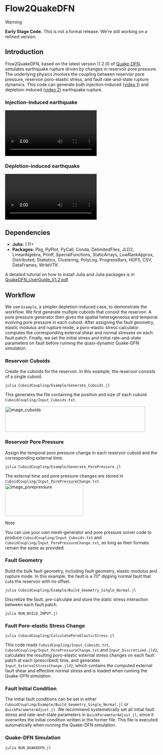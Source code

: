 # Flow2QuakeDFN
> [!WARNING]
> **Early Stage Code.** This is not a formal release. We're still working on a refined version. 
> 

## Introduction
Flow2QuakeDFN, based on the latest version (1.2.0) of [Quake-DFN](https://github.com/limkjae/Quake-DFN), simulates earthquake rupture driven by changes in reservoir pore pressure. The underlying physics involves the coupling between reservoir pore pressure, reservoir poro-elastic stress, and fault rate-and-state rupture dynamics. This code can generate both injection-induced  ([video 1](#injection-rupture)) and depletion-induced ([video 2](#depletion-rupture)) earthquake rupture. 


### Injection-induced earthquake
<a id="injection-rupture"></a>
<video controls src="https://github.com/user-attachments/assets/70097d5e-351f-428e-918d-bce94bcdc325" title="Injection rupture video"></video>


### Depletion-induced earthquake
<a id="depletion-rupture"></a>
<video controls src="https://github.com/user-attachments/assets/8d35f1ac-b337-4a46-9f0b-f034e05bdcc9" title="Depletion rupture video"></video>







## Dependencies
- **Julia:** 1.11+
- **Packages:** Pkg, PyPlot, PyCall, Conda, DelimitedFiles, JLD2, LinearAlgebra, Printf, SpecialFunctions, StaticArrays, LowRankApprox, Distributed, Statistics, Clustering, PolyLog, ProgressBars, HDF5, CSV, DataFrames, WriteVTK

A detailed tutorial on how to install Julia and Julia packages is in [QuakeDFN_UserGuide_V1.2.pdf](QuakeDFN_UserGuide_V1.2.pdf)

## Workflow

We use `Example`, a simpler depletion-induced case, to demonstrate the workflow. We first generate multiple cuboids that consist the reservoir. A pore pressure generator then gives the spatial heterogeneous and temporal evolving pore pressure in each cuboid. After assigning the fault geometry, elastic modulus and rupture mode, a poro-elastic stress calculator computes the corresponding external shear and normal stresses on each fault patch. Finally, we set the initial stress and initial rate-and-state parameters on fault before running the quasi-dynamic Quake-DFN simulation.  


### Reservoir Cuboids
Create the cuboids for the reservoir. In this example, the reservoir consists of a single cuboid.
```
julia CuboidCoupling/Example/Generate_Cuboids.jl
```

This generates the file containing the position and size of each cuboid `CuboidCoupling/Input_Cuboids.txt`.

<img width="459" height="83" alt="image_cuboids" src="https://github.com/user-attachments/assets/e7d5ec23-11da-4803-8f01-b80bbedf4570" />




### Reservoir Pore Pressure
Assign the temporal pore pressure change in each reservoir cuboid and the corresponding external time. 

```
julia CuboidCoupling/Example/Generate_PorePressure.jl
``` 

The external time and pore pressure changes are stored in  `CuboidCoupling/Input_PorePressureChange.txt`.
<img width="256" height="106" alt="image_porepressure" src="https://github.com/user-attachments/assets/2cc88289-4bca-4f1e-ad0b-39d667a011d6" />

> [!NOTE]
> You can use your own mesh-generator and pore pressure solver code to produce `CuboidCoupling/Input_Cuboids.txt` and `CuboidCoupling/Input_PorePressureChange.txt`, as long as their formats remain the same as provided.



### Fault Geometry
Build the bulk fault geometry, including fault geometry, elastic modulus and rupture mode. In this example, the fault is a 70° dipping normal fault that cuts the reservoir with no offset.

```
julia CuboidCoupling/Example/Build_Geometry_Single_Normal.jl
```

Discretize the fault, pre-calculate and store the static stress interaction between each fault patch.
```
julia RUN_BUILD_INPUT.jl
```


### Fault Poro-elastic Stress Change



```
julia CuboidCoupling/CalculatePoroElasticStress.jl
```

This code reads `CuboidCoupling/Input_Cuboids.txt`, `CuboidCoupling/Input_PorePressureChange.txt` and `Input_Discretized.jld2`, calculates the resulting poro-elastic external stress changes on each fault patch at each (prescribed) time, and  generates `Input_ExternalStressChange.jld2`, which contains the computed external fault shear and effective normal stress and is loaded when running the Quake-DFN simulation.



### Fault Initial Condition
The initial fault conditions can be set in either `CuboidCoupling/Example/Build_Geometry_Single_Normal.jl` or `QuickParameterAdjust.jl`. We recommend systematically set all initial fault stress and rate-and-state parameters in `QuickParameterAdjust.jl`, since it overwrites the initial condition written in the former file. This file is executed automatically when running the Quake-DFN simulation.


### Quake-DFN Simulation
```
julia RUN_QUAKEDFN.jl
``````

